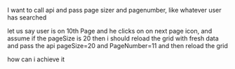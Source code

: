 I want to call api and pass page sizer and pagenumber, like whatever user has searched 

let us say user is on 10th Page and he clicks on on next page icon, and assume if the pageSize is 20 then i should reload the grid with fresh data and pass the api pageSize=20 and PageNumber=11 and then reload the grid

how can i achieve it
